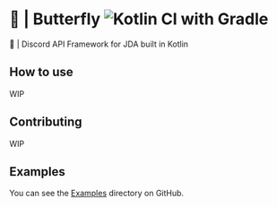 # 🦋 | Butterfly ![Kotlin CI with Gradle](https://github.com/NinoDiscord/Butterfly/workflows/Kotlin%20CI%20with%20Gradle/badge.svg)
🦋 | Discord API Framework for JDA built in Kotlin

## How to use
WIP

## Contributing
WIP

## Examples
You can see the [Examples](https://github.com/NinoDiscord/Butterfly/tree/master/src/examples/kotlin/dev/augu/nino/butterfly/examples) directory on GitHub.

